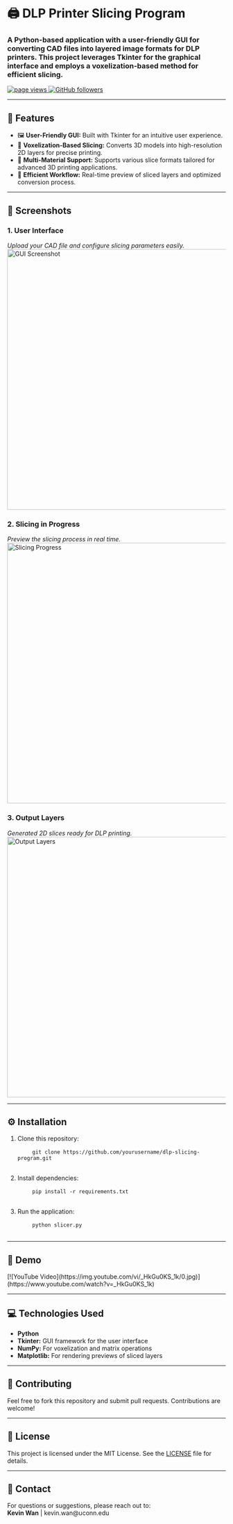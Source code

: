 <h1 align="left" id="dlp-slicing-program-title">🖨️ DLP Printer Slicing Program</h1>
<h3 align="left">
A Python-based application with a user-friendly GUI for converting CAD files into layered image formats for DLP printers. This project leverages <b>Tkinter</b> for the graphical interface and employs a <b>voxelization-based method</b> for efficient slicing.
</h3>

<p align="left">
  <a href="https://github.com/yourusername/dlp-slicing-program">
    <img src="https://komarev.com/ghpvc/?username=kevinwan123&label=Project%20Views&color=blue" alt="page views" />
  </a>
  <a href="https://github.com/yourusername?tab=followers">
    <img alt="GitHub followers" src="https://img.shields.io/github/followers/yourusername?color=green&logo=github">
  </a>
</p>

---

<h2 align="left">🔧 Features</h2>
<ul align="left">
  <li>🖼️ <b>User-Friendly GUI:</b> Built with Tkinter for an intuitive user experience.</li>
  <li>🧊 <b>Voxelization-Based Slicing:</b> Converts 3D models into high-resolution 2D layers for precise printing.</li>
  <li>🎨 <b>Multi-Material Support:</b> Supports various slice formats tailored for advanced 3D printing applications.</li>
  <li>🚀 <b>Efficient Workflow:</b> Real-time preview of sliced layers and optimized conversion process.</li>
</ul>

---

<h2 align="left">📸 Screenshots</h2>

<h3 align="left">1. User Interface</h2>
<p align="left">
  <em>Upload your CAD file and configure slicing parameters easily.</em><br>
  <img src="https://github.com/user-attachments/assets/912912d5-d199-4c67-baf3-02e58877873a" alt="GUI Screenshot" width="600">
</p>

<h3 align="left">2. Slicing in Progress</h3>
<p align="left">
  <em>Preview the slicing process in real time.</em><br>
  <img src="https://github.com/user-attachments/assets/a1c6ebf0-fbc3-4f69-835a-06636e74aa3a" alt="Slicing Progress" width="600">
</p>

<h3 align="left">3. Output Layers</h3>
<p align="left">
  <em>Generated 2D slices ready for DLP printing.</em><br>
  <img src="https://github.com/user-attachments/assets/662d2113-e27f-4d22-b2b4-5e5cdf926654" alt="Output Layers" width="600">
</p>

---

<h2 align="left">⚙️ Installation</h2>
<ol align="left">
  <li>Clone this repository:
    <pre>
    <code>git clone https://github.com/yourusername/dlp-slicing-program.git</code>
    </pre>
  </li>
  <li>Install dependencies:
    <pre>
    <code>pip install -r requirements.txt</code>
    </pre>
  </li>
  <li>Run the application:
    <pre>
    <code>python slicer.py</code>
    </pre>
  </li>
</ol>

---

<h2 align="left">🎥 Demo</h2>
<p align="left">
 [![YouTube Video](https://img.youtube.com/vi/_HkGu0KS_1k/0.jpg)](https://www.youtube.com/watch?v=_HkGu0KS_1k)
  
</p>

---

<h2 align="left">💻 Technologies Used</h2>
<ul align="left">
  <li><b>Python</b></li>
  <li><b>Tkinter:</b> GUI framework for the user interface</li>
  <li><b>NumPy:</b> For voxelization and matrix operations</li>
  <li><b>Matplotlib:</b> For rendering previews of sliced layers</li>
</ul>

---

<h2 align="left">🤝 Contributing</h2>
<p align="left">
Feel free to fork this repository and submit pull requests. Contributions are welcome!
</p>

---

<h2 align="left">📜 License</h2>
<p align="left">
  
This project is licensed under the MIT License. See the <a href="LICENSE">LICENSE</a> file for details.
</p>

---

<h2 align="left">📧 Contact</h2>
<p align="left">
For questions or suggestions, please reach out to:<br>
<b>Kevin Wan</b> | kevin.wan@uconn.edu
</p>
